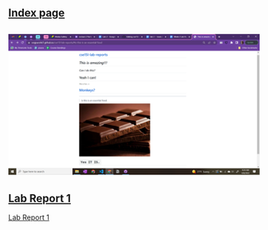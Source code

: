 [Index page](https://vrajpurohit7.github.io/cse15l-lab-reports/index.html)
---
![Image](choco.png)
---
[Lab Report 1](bla.html)
---
[Lab Report 1](https://vrajpurohit7.github.io/cse15l-lab-reports/lab-report-1-week-2.html)